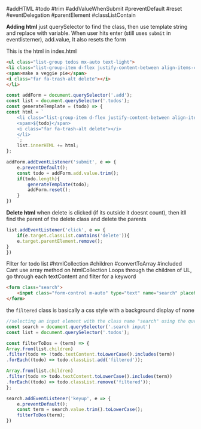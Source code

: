 #addHTML #todo #trim #addValueWhenSubmit #preventDefault #reset
#eventDelegation #parentElement #classListContain

**Adding html**
just querySelector to find the class, then use template string and replace with variable. When user hits enter (still uses `submit` in eventlisterner), add.value, It also resets the form 

This is the html in index.html
```html
<ul class="list-group todos mx-auto text-light">
<li class="list-group-item d-flex justify-content-between align-items-center">
<span>make a veggie pie</span>
<i class="far fa-trash-alt delete"></i>
</li>
```

```js
const addForm = document.querySelector('.add');
const list = document.querySelector('.todos');
const generateTemplate = (todo) => {
const html = `
	<li class="list-group-item d-flex justify-content-between align-items-center">
	<span>${todo}</span>
	<i class="far fa-trash-alt delete"></i>
	</li>
	`;
	list.innerHTML += html;
};

addForm.addEventListener('submit', e => {
	e.preventDefault();
	const todo = addForm.add.value.trim();
	if(todo.length){
		generateTemplate(todo);
		addForm.reset();
	}
})
```

**Delete html**
when delete is clicked (if its outside it doesnt count), then itll find the parent of the delete class and delete the parents
```js
list.addEventListener('click', e => {
	if(e.target.classList.contains('delete')){
	e.target.parentElement.remove();
}
})
```

FIlter for todo list
#htmlCollection #children #convertToArray
#included 
Cant use array method on htmlCollection
Loops through the children of UL, go through each textContent and filter for a keyword
```html
<form class="search">
	<input class="form-control m-auto" type="text" name="search" placeholder="search todos" />
</form>
```

the `filtered` class is basically a css style with a background display of none
```js
//selecting an input element with the class name "search" using the querySelector method.
const search = document.querySelector('.search input')
const list = document.querySelector('.todos');

const filterToDos = (term) => {
Array.from(list.children)
.filter(todo => !todo.textContent.toLowerCase().includes(term))
.forEach((todo) => todo.classList.add('filtered'));

Array.from(list.children)
.filter(todo => todo.textContent.toLowerCase().includes(term))
.forEach((todo) => todo.classList.remove('filtered'));
};

search.addEventListener('keyup', e => {
	e.preventDefault();
	const term = search.value.trim().toLowerCase();
	filterToDos(term);
})
```